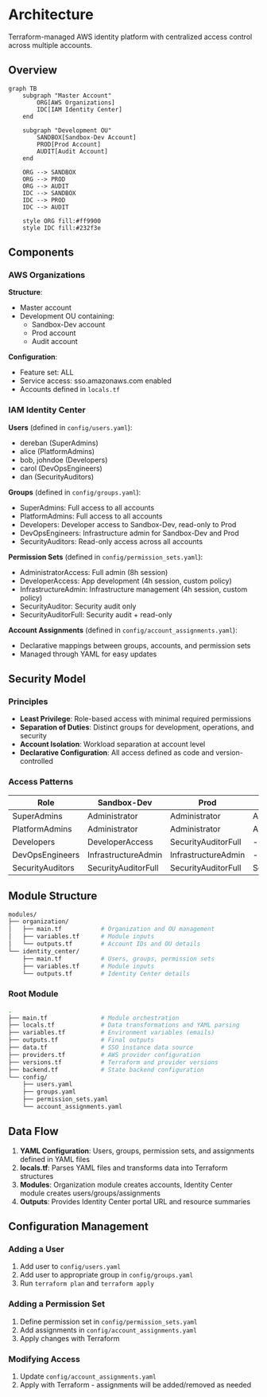 # Architecture

Terraform-managed AWS identity platform with centralized access control across multiple accounts.

## Overview

```mermaid
graph TB
    subgraph "Master Account"
        ORG[AWS Organizations]
        IDC[IAM Identity Center]
    end

    subgraph "Development OU"
        SANDBOX[Sandbox-Dev Account]
        PROD[Prod Account]
        AUDIT[Audit Account]
    end

    ORG --> SANDBOX
    ORG --> PROD
    ORG --> AUDIT
    IDC --> SANDBOX
    IDC --> PROD
    IDC --> AUDIT

    style ORG fill:#ff9900
    style IDC fill:#232f3e
```

## Components

### AWS Organizations

**Structure**:

- Master account
- Development OU containing:
  - Sandbox-Dev account
  - Prod account
  - Audit account

**Configuration**:

- Feature set: ALL
- Service access: sso.amazonaws.com enabled
- Accounts defined in `locals.tf`

### IAM Identity Center

**Users** (defined in `config/users.yaml`):

- dereban (SuperAdmins)
- alice (PlatformAdmins)
- bob, johndoe (Developers)
- carol (DevOpsEngineers)
- dan (SecurityAuditors)

**Groups** (defined in `config/groups.yaml`):

- SuperAdmins: Full access to all accounts
- PlatformAdmins: Full access to all accounts
- Developers: Developer access to Sandbox-Dev, read-only to Prod
- DevOpsEngineers: Infrastructure admin for Sandbox-Dev and Prod
- SecurityAuditors: Read-only access across all accounts

**Permission Sets** (defined in `config/permission_sets.yaml`):

- AdministratorAccess: Full admin (8h session)
- DeveloperAccess: App development (4h session, custom policy)
- InfrastructureAdmin: Infrastructure management (4h session, custom policy)
- SecurityAuditor: Security audit only
- SecurityAuditorFull: Security audit + read-only

**Account Assignments** (defined in `config/account_assignments.yaml`):

- Declarative mappings between groups, accounts, and permission sets
- Managed through YAML for easy updates

## Security Model

### Principles

- **Least Privilege**: Role-based access with minimal required permissions
- **Separation of Duties**: Distinct groups for development, operations, and security
- **Account Isolation**: Workload separation at account level
- **Declarative Configuration**: All access defined as code and version-controlled

### Access Patterns

| Role              | Sandbox-Dev        | Prod                     | Audit                 |
| ----------------- | ------------------ | ------------------------ | --------------------- |
| SuperAdmins       | Administrator      | Administrator            | Administrator         |
| PlatformAdmins    | Administrator      | Administrator            | Administrator         |
| Developers        | DeveloperAccess    | SecurityAuditorFull      | -                     |
| DevOpsEngineers   | InfrastructureAdmin| InfrastructureAdmin      | -                     |
| SecurityAuditors  | SecurityAuditorFull| SecurityAuditorFull      | SecurityAuditorFull   |

## Module Structure

```bash
modules/
├── organization/
│   ├── main.tf           # Organization and OU management
│   ├── variables.tf      # Module inputs
│   └── outputs.tf        # Account IDs and OU details
└── identity_center/
    ├── main.tf           # Users, groups, permission sets
    ├── variables.tf      # Module inputs
    └── outputs.tf        # Identity Center details
```

### Root Module

```bash
.
├── main.tf               # Module orchestration
├── locals.tf             # Data transformations and YAML parsing
├── variables.tf          # Environment variables (emails)
├── outputs.tf            # Final outputs
├── data.tf               # SSO instance data source
├── providers.tf          # AWS provider configuration
├── versions.tf           # Terraform and provider versions
├── backend.tf            # State backend configuration
└── config/
    ├── users.yaml
    ├── groups.yaml
    ├── permission_sets.yaml
    └── account_assignments.yaml
```

## Data Flow

1. **YAML Configuration**: Users, groups, permission sets, and assignments defined in YAML files
2. **locals.tf**: Parses YAML files and transforms data into Terraform structures
3. **Modules**: Organization module creates accounts, Identity Center module creates users/groups/assignments
4. **Outputs**: Provides Identity Center portal URL and resource summaries

## Configuration Management

### Adding a User

1. Add user to `config/users.yaml`
2. Add user to appropriate group in `config/groups.yaml`
3. Run `terraform plan` and `terraform apply`

### Adding a Permission Set

1. Define permission set in `config/permission_sets.yaml`
2. Add assignments in `config/account_assignments.yaml`
3. Apply changes with Terraform

### Modifying Access

1. Update `config/account_assignments.yaml`
2. Apply with Terraform - assignments will be added/removed as needed
